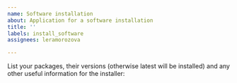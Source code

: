 ```yaml
---
name: Software installation
about: Application for a software installation
title: ''
labels: install_software
assignees: leramorozova

---
```


List your packages, their versions (otherwise latest will be installed) and  any other useful information for the installer:
